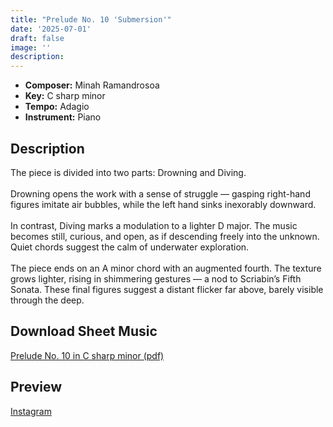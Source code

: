 ```yaml
---
title: "Prelude No. 10 'Submersion'"
date: '2025-07-01'
draft: false
image: ''
description:
---
```


- **Composer:** Minah Ramandrosoa
- **Key:** C sharp minor
- **Tempo:** Adagio 
- **Instrument:** Piano

<!--more-->
## Description

The piece is divided into two parts: Drowning and Diving.<br>
<br>
Drowning opens the work with a sense of struggle — gasping right-hand figures imitate air bubbles, while the left hand sinks inexorably downward.<br>
<br>
In contrast, Diving marks a modulation to a lighter D major. The music becomes still, curious, and open, as if descending freely into the unknown. Quiet chords suggest the calm of underwater exploration.<br>
<br>
The piece ends on an A minor chord with an augmented fourth. The texture grows lighter, rising in shimmering gestures — a nod to Scriabin’s Fifth Sonata. These final figures suggest a distant flicker far above, barely visible through the deep.

 ## Download Sheet Music

[Prelude No. 10 in C sharp minor (pdf)](/pdfs/Prelude%20No.10%20in%20Csharpminor.pdf)

 ## Preview 
 
 [Instagram](https://www.instagram.com/p/DLxNz-LOpEi/)
